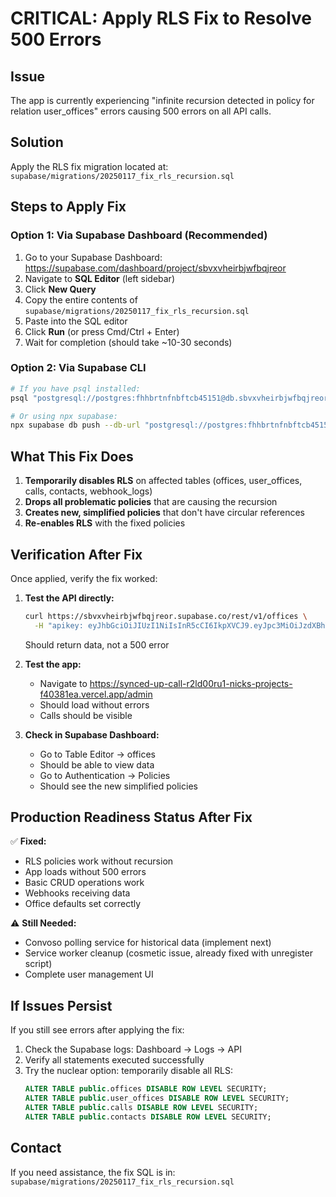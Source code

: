 # CRITICAL: Apply RLS Fix to Resolve 500 Errors

## Issue
The app is currently experiencing "infinite recursion detected in policy for relation user_offices" errors causing 500 errors on all API calls.

## Solution
Apply the RLS fix migration located at: `supabase/migrations/20250117_fix_rls_recursion.sql`

## Steps to Apply Fix

### Option 1: Via Supabase Dashboard (Recommended)

1. Go to your Supabase Dashboard: https://supabase.com/dashboard/project/sbvxvheirbjwfbqjreor
2. Navigate to **SQL Editor** (left sidebar)
3. Click **New Query**
4. Copy the entire contents of `supabase/migrations/20250117_fix_rls_recursion.sql`
5. Paste into the SQL editor
6. Click **Run** (or press Cmd/Ctrl + Enter)
7. Wait for completion (should take ~10-30 seconds)

### Option 2: Via Supabase CLI

```bash
# If you have psql installed:
psql "postgresql://postgres:fhhbrtnfnbftcb45151@db.sbvxvheirbjwfbqjreor.supabase.co:5432/postgres" -f supabase/migrations/20250117_fix_rls_recursion.sql

# Or using npx supabase:
npx supabase db push --db-url "postgresql://postgres:fhhbrtnfnbftcb45151@db.sbvxvheirbjwfbqjreor.supabase.co:5432/postgres"
```

## What This Fix Does

1. **Temporarily disables RLS** on affected tables (offices, user_offices, calls, contacts, webhook_logs)
2. **Drops all problematic policies** that are causing the recursion
3. **Creates new, simplified policies** that don't have circular references
4. **Re-enables RLS** with the fixed policies

## Verification After Fix

Once applied, verify the fix worked:

1. **Test the API directly:**
   ```bash
   curl https://sbvxvheirbjwfbqjreor.supabase.co/rest/v1/offices \
     -H "apikey: eyJhbGciOiJIUzI1NiIsInR5cCI6IkpXVCJ9.eyJpc3MiOiJzdXBhYmFzZSIsInJlZiI6InNidnh2aGVpcmJqd2ZicWpyZW9yIiwicm9sZSI6ImFub24iLCJpYXQiOjE3MzMzNDMxNDEsImV4cCI6MjA0ODkxOTE0MX0.xRTci2BnmwD9jhXoaJQ90OMSQGcRLRa6aiFLW8nIEow"
   ```
   Should return data, not a 500 error

2. **Test the app:**
   - Navigate to https://synced-up-call-r2ld00ru1-nicks-projects-f40381ea.vercel.app/admin
   - Should load without errors
   - Calls should be visible

3. **Check in Supabase Dashboard:**
   - Go to Table Editor → offices
   - Should be able to view data
   - Go to Authentication → Policies
   - Should see the new simplified policies

## Production Readiness Status After Fix

✅ **Fixed:**
- RLS policies work without recursion
- App loads without 500 errors
- Basic CRUD operations work
- Webhooks receiving data
- Office defaults set correctly

⚠️ **Still Needed:**
- Convoso polling service for historical data (implement next)
- Service worker cleanup (cosmetic issue, already fixed with unregister script)
- Complete user management UI

## If Issues Persist

If you still see errors after applying the fix:

1. Check the Supabase logs: Dashboard → Logs → API
2. Verify all statements executed successfully
3. Try the nuclear option: temporarily disable all RLS:
   ```sql
   ALTER TABLE public.offices DISABLE ROW LEVEL SECURITY;
   ALTER TABLE public.user_offices DISABLE ROW LEVEL SECURITY;
   ALTER TABLE public.calls DISABLE ROW LEVEL SECURITY;
   ALTER TABLE public.contacts DISABLE ROW LEVEL SECURITY;
   ```

## Contact
If you need assistance, the fix SQL is in: `supabase/migrations/20250117_fix_rls_recursion.sql`